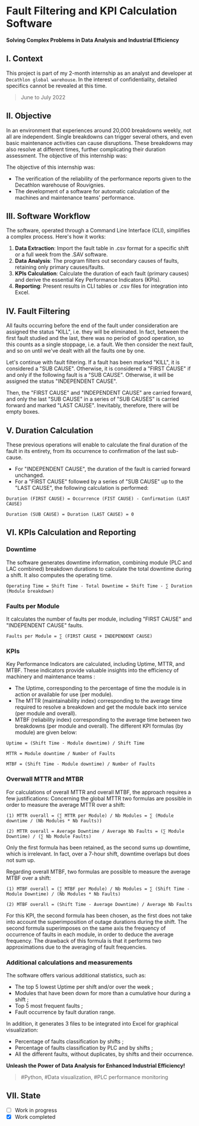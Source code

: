 # Fault Filtering and KPI Calculation Software

**Solving Complex Problems in Data Analysis and Industrial Efficiency**

## I. Context

This project is part of my 2-month internship as an analyst and developer at `Decathlon global warehouse`. In the interest of confidentiality, detailed specifics cannot be revealed at this time.

> June to July 2022

## II. Objective

In an environment that experiences around 20,000 breakdowns weekly, not all are independent. Single breakdowns can trigger several others, and even basic maintenance activities can cause disruptions. These breakdowns may also resolve at different times, further complicating their duration assessment. The objective of this internship was:

The objective of this internship was:
- The verification of the reliability of the performance reports given to the Decathlon warehouse of Rouvignies.
- The development of a software for automatic calculation of the machines and maintenance teams' performance.

## III. Software Workflow

The software, operated through a Command Line Interface (CLI), simplifies a complex process. Here's how it works:

1. **Data Extraction**: Import the fault table in .csv format for a specific shift or a full week from the .SAV software.
2. **Data Analysis**: The program filters out secondary causes of faults, retaining only primary causes/faults.
3. **KPIs Calculation**: Calculate the duration of each fault (primary causes) and derive the essential Key Performance Indicators (KPIs).
4. **Reporting**: Present results in CLI tables or .csv files for integration into Excel.

## IV. Fault Filtering

All faults occurring before the end of the fault under consideration are assigned the status "KILL", i.e. they will be eliminated. In fact, between the first fault studied and the last, there was no period of good operation, so this counts as a single stoppage, i.e. a fault. We then consider the next fault, and so on until we've dealt with all the faults one by one.

Let's continue with fault filtering. If a fault has been marked "KILL", it is considered a "SUB CAUSE". Otherwise, it is considered a "FIRST CAUSE" if and only if the following fault is a "SUB CAUSE". Otherwise, it will be assigned the status "INDEPENDENT CAUSE".

Then, the "FIRST CAUSE" and "INDEPENDENT CAUSE" are carried forward, and only the last "SUB CAUSE" in a series of "SUB CAUSES" is carried forward and marked "LAST CAUSE". Inevitably, therefore, there will be empty boxes.

## V. Duration Calculation

These previous operations will enable to calculate the final duration of the fault in its entirety, from its occurrence to confirmation of the last sub-cause. 
- For "INDEPENDENT CAUSE", the duration of the fault is carried forward unchanged. 
- For a "FIRST CAUSE" followed by a series of "SUB CAUSE" up to the "LAST CAUSE", the following calculation is performed:

```
Duration (FIRST CAUSE) = Occurrence (FIST CAUSE) - Confirmation (LAST CAUSE)

Duration (SUB CAUSE) = Duration (LAST CAUSE) = 0
```

## VI. KPIs Calculation and Reporting
### Downtime
The software generates downtime information, combining module (PLC and LAC combined) breakdown durations to calculate the total downtime during a shift. It also computes the operating time.

```
Operating Time = Shift Time - Total Downtime = Shift Time - ∑ Duration (Module breakdown)
```

### Faults per Module
It calculates the number of faults per module, including "FIRST CAUSE" and "INDEPENDENT CAUSE" faults.

```
Faults per Module = ∑ (FIRST CAUSE + INDEPENDENT CAUSE)
```

### KPIs
Key Performance Indicators are calculated, including Uptime, MTTR, and MTBF. These indicators provide valuable insights into the efficiency of machinery and maintenance teams :
- The Uptime, corresponding to the percentage of time the module is in action or available for use (per module).
- The MTTR (maintainability index) corresponding to the average time required to resolve a breakdown and get the module back into service (per module and overall).
- MTBF (reliability index) corresponding to the average time between two breakdowns (per module and overall).
The different KPI formulas (by module) are given below:

```
Uptime = (Shift Time - Module downtime) / Shift Time

MTTR = Module downtime / Number of Faults

MTBF = (Shift Time - Module downtime) / Number of Faults
```

### Overwall MTTR and MTBR
For calculations of overall MTTR and overall MTBF, the approach requires a few justifications:
Concerning the global MTTR two formulas are possible in order to measure the average MTTR over a shift:

```
(1) MTTR overall = (∑ MTTR per Module) / Nb Modules = ∑ (Module downtime / (Nb Modules * Nb Faults))

(2) MTTR overall = Average Downtime / Average Nb Faults = (∑ Module Downtime) / (∑ Nb Module Faults)
```

Only the first formula has been retained, as the second sums up downtime, which is irrelevant. In fact, over a 7-hour shift, downtime overlaps but does not sum up.

Regarding overall MTBF, two formulas are possible to measure the average MTBF over a shift:

```
(1) MTBF overall = (∑ MTBF per Module) / Nb Modules = ∑ (Shift Time - Module Downtime) / (Nb Modules * Nb Faults)

(2) MTBF overall = (Shift Time - Average Downtime) / Average Nb Faults
```

For this KPI, the second formula has been chosen, as the first does not take into account the superimposition of outage durations during the shift. The second formula superimposes on the same axis the frequency of occurrence of faults in each module, in order to deduce the average frequency. The drawback of this formula is that it performs two approximations due to the averaging of fault frequencies.

### Additional calculations and measurements
The software offers various additional statistics, such as:
- The top 5 lowest Uptime per shift and/or over the week ;
- Modules that have been down for more than a cumulative hour during a shift ;
- Top 5 most frequent faults ;
- Fault occurrence by fault duration range.

In addition, it generates 3 files to be integrated into Excel for graphical visualization:
- Percentage of faults classification by shifts ;
- Percentage of faults classification by PLC and by shifts ;
- All the different faults, without duplicates, by shifts and their occurrence.

**Unleash the Power of Data Analysis for Enhanced Industrial Efficiency!**

> #Python, #Data visualization, #PLC performance monitoring

## VII. State
- [ ] Work in progress
- [X] Work completed